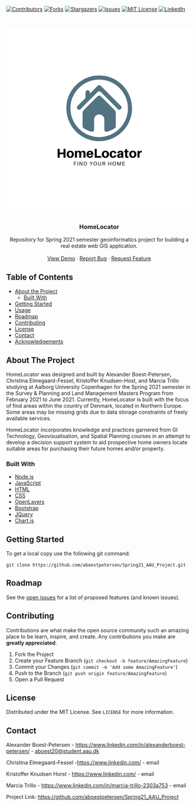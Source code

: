 [![Contributors][contributors-shield]][contributors-url]
[![Forks][forks-shield]][forks-url]
[![Stargazers][stars-shield]][stars-url]
[![Issues][issues-shield]][issues-url]
[![MIT License][license-shield]][license-url]
[![LinkedIn][linkedin-shield]][linkedin-url]

<!-- PROJECT LOGO -->
<br />
<p align="center">
  <a href="https://github.com/aboestpetersen/Spring21_AAU_Project">
    <img src="images/HomeLocator Logo.png" alt="Logo" width="500" height="500">
  </a>

  <h3 align="center">HomeLocator</h3>

  <p align="center">
    Repository for Spring 2021 semester geoinformatics project for building a real estate web GIS application.
    <br />
    <br />
    <a href="https://realestate-aauspring2021.herokuapp.com/">View Demo</a>
    ·
    <a href="https://github.com/aboestpetersen/Spring21_AAU_Project/issues">Report Bug</a>
    ·
    <a href="https://github.com/aboestpetersen/Spring21_AAU_Project/issues">Request Feature</a>
  </p>
</p>

<!-- TABLE OF CONTENTS -->
## Table of Contents

* [About the Project](#about-the-project)
  * [Built With](#built-with)
* [Getting Started](#getting-started)
* [Usage](#usage)
* [Roadmap](#roadmap)
* [Contributing](#contributing)
* [License](#license)
* [Contact](#contact)
* [Acknowledgements](#acknowledgements)



<!-- ABOUT THE PROJECT -->
## About The Project

HomeLocator was designed and built by Alexander Boest-Petersen, Christina Elmegaard-Fessel, Kristoffer Knudsen-Host, and Marcia Trillo studying at Aalborg University Copenhagen for the Spring 2021 semester in the Survey \& Planning and Land Management Masters Program from February 2021 to June 2021. Currently, HomeLocator is built with the focus of find areas within the country of Denmark, located in Northern Europe. Some areas may be missing grids due to data storage constraints of freely available services.

HomeLocator incorporates knowledge and practices garnered from GI Technology, Geovisualisation, and Spatial Planning courses in an attempt to develop a decision support system to aid prospective home owners locate suitable areas for purchasing their future homes and/or property.

### Built With
* [Node.js](https://nodejs.org/en/)
* [JavaScript](https://www.javascript.com)
* [HTML](https://www.w3.org)
* [CSS](https://www.w3.org)
* [OpenLayers](https://openlayers.org/)
* [Bootstrap](https://getbootstrap.com)
* [JQuery](https://jquery.com)
* [Chart.js](https://www.chartjs.org/)

<!-- GETTING STARTED -->
## Getting Started

To get a local copy use the following git command:
```
git clone https://github.com/aboestpetersen/Spring21_AAU_Project.git
```

<!-- ROADMAP -->
## Roadmap

See the [open issues](https://github.com/aboestpetersen/Spring21_AAU_Project/issues) for a list of proposed features (and known issues).


<!-- CONTRIBUTING -->
## Contributing

Contributions are what make the open source community such an amazing place to be learn, inspire, and create. Any contributions you make are **greatly appreciated**.

1. Fork the Project
2. Create your Feature Branch (`git checkout -b feature/AmazingFeature`)
3. Commit your Changes (`git commit -m 'Add some AmazingFeature'`)
4. Push to the Branch (`git push origin feature/AmazingFeature`)
5. Open a Pull Request

<!-- LICENSE -->
## License

Distributed under the MIT License. See `LICENSE` for more information.


<!-- CONTACT -->
## Contact
Alexander Boest-Petersen - https://www.linkedin.com/in/alexanderboest-petersen/ - aboest20@student.aau.dk

Christina Elmegaard-Fessel -https://www.linkedin.com/ - email

Kristoffer Knudsen Horst - https://www.linkedin.com/ - email

Marcia Trillo - https://www.linkedin.com/in/marcia-trillo-2303a753 - email

Project Link: https://github.com/aboestpetersen/Spring21_AAU_Project


<!-- MARKDOWN LINKS & IMAGES -->
<!-- https://www.markdownguide.org/basic-syntax/#reference-style-links -->
[contributors-shield]: https://img.shields.io/github/contributors/Piotr296/BalticOffshorePotential
[contributors-url]: https://github.com/Piotr296/BalticOffshorePotential/graphs/contributors
[forks-shield]: https://img.shields.io/github/forks/Piotr296/BalticOffshorePotential
[forks-url]: https://github.com/Piotr296/BalticOffshorePotential/network/members
[stars-shield]: https://img.shields.io/github/stars/Piotr296/BalticOffshorePotential
[stars-url]: https://github.com/Piotr296/BalticOffshorePotential/stargazers
[issues-shield]: https://img.shields.io/github/issues/Piotr296/BalticOffshorePotential
[issues-url]: https://github.com/Piotr296/BalticOffshorePotential/issues
[license-shield]: https://img.shields.io/github/license/Piotr296/BalticOffshorePotential
[license-url]: https://github.com/Piotr296/BalticOffshorePotential/blob/master/LICENSE.txt
[linkedin-shield]: https://img.shields.io/badge/-LinkedIn-black.svg?style=flat-square&logo=linkedin&colorB=555
[linkedin-url]: https://www.linkedin.com/in/michalak-gis/
[product-screenshot]: images/screenshot.png